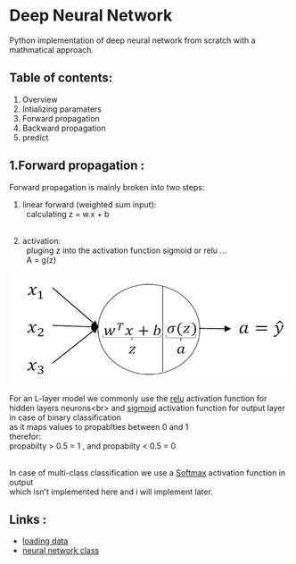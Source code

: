 # Deep Neural Network
Python implementation of deep neural network  from scratch with a mathmatical approach.

## Table of contents:
1. Overview
2. Intializing paramaters
3. Forward propagation
4. Backward propagation
5. predict

## 1.Forward propagation :
Forward propagation is mainly broken into two steps:
1. linear forward (weighted sum input):<br>
    &ensp;calculating z = w.x + b<br><br>

2. activation:<br>
   &ensp;pluging z into the activation function sigmoid or relu ...<br>
    &ensp;A = g(z)<br>

<p align='center'>
<img src="Images/forward-prop2.png" width="500" height="200"> 
</p>

For an L-layer model we commonly use the [relu](https://en.wikipedia.org/wiki/Rectifier_(neural_networks)) activation function for hidden layers neurons<br>
and [sigmoid](https://en.wikipedia.org/wiki/Activation_function) activation function for output layer in case of binary classification<br>
as it maps values to propablties between 0 and 1<br>
therefor: <br>
propabilty \> 0.5 = 1 , and propabilty \< 0.5 = 0<br><br>

In case of multi-class classification we use a [Softmax](https://en.wikipedia.org/wiki/Softmax_function) activation function in output<br>
which isn't implemented here and i will implement later.<br>

## Links :
* [loading data](https://github.com/Shehab-Mahmoud/DeepNeuralNetwork/blob/main/load_data.py)
* [neural network class](https://github.com/Shehab-Mahmoud/DeepNeuralNetwork/blob/main/DNN.py)